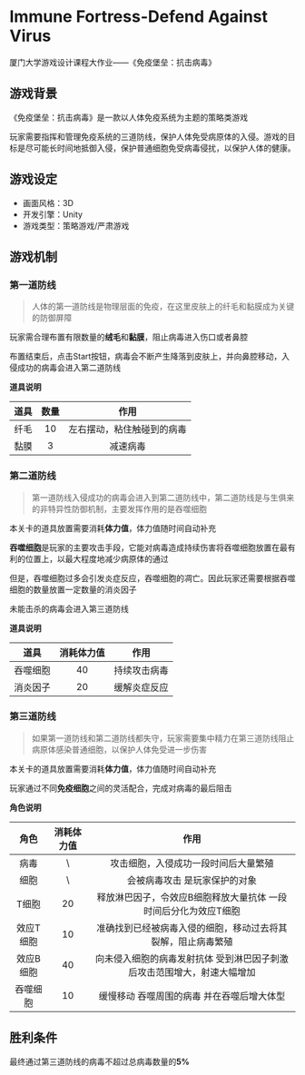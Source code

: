 # Immune Fortress-Defend Against Virus
厦门大学游戏设计课程大作业——《免疫堡垒：抗击病毒》

## 游戏背景

《免疫堡垒：抗击病毒》是一款以人体免疫系统为主题的策略类游戏

玩家需要指挥和管理免疫系统的三道防线，保护人体免受病原体的入侵。游戏的目标是尽可能长时间地抵御入侵，保护普通细胞免受病毒侵扰，以保护人体的健康。

## 游戏设定

- 画面风格：3D
- 开发引擎：Unity
- 游戏类型：策略游戏/严肃游戏

## 游戏机制

### 第一道防线

> 人体的第一道防线是物理层面的免疫，在这里皮肤上的纤毛和黏膜成为关键的防御屏障

玩家需合理布置有限数量的**绒毛**和**黏膜**，阻止病毒进入伤口或者鼻腔

布置结束后，点击Start按钮，病毒会不断产生降落到皮肤上，并向鼻腔移动，入侵成功的病毒会进入第二道防线

**道具说明**

| 道具 | 数量 |            作用            |
| :--: | :--: | :------------------------: |
| 纤毛 |  10  | 左右摆动，粘住触碰到的病毒 |
| 黏膜 |  3   |          减速病毒          |

### 第二道防线

> 第一道防线入侵成功的病毒会进入到第二道防线中，第二道防线是与生俱来的非特异性防御机制，主要发挥作用的是吞噬细胞

本关卡的道具放置需要消耗**体力值**，体力值随时间自动补充

**吞噬细胞**是玩家的主要攻击手段，它能对病毒造成持续伤害将吞噬细胞放置在最有利的位置上，以最大程度地减少病原体的通过

但是，吞噬细胞过多会引发炎症反应，吞噬细胞的凋亡。因此玩家还需要根据吞噬细胞的数量放置一定数量的消炎因子

未能击杀的病毒会进入第三道防线

**道具说明**

|   道具   | 消耗体力值 |     作用     |
| :------: | :--------: | :----------: |
| 吞噬细胞 |     40     | 持续攻击病毒 |
| 消炎因子 |     20     | 缓解炎症反应 |

### 第三道防线

> 如果第一道防线和第二道防线都失守，玩家需要集中精力在第三道防线阻止病原体感染普通细胞，以保护人体免受进一步伤害

本关卡的道具放置需要消耗**体力值**，体力值随时间自动补充

玩家通过不同**免疫细胞**之间的灵活配合，完成对病毒的最后阻击

**角色说明**

|   角色    | 消耗体力值 |                             作用                             |
| :-------: | :--------: | :----------------------------------------------------------: |
|   病毒    |     \      |             攻击细胞，入侵成功一段时间后大量繁殖             |
|   细胞    |     \      |                会被病毒攻击 是玩家保护的对象                 |
|   T细胞   |     20     | 释放淋巴因子，令效应B细胞释放大量抗体  一段时间后分化为效应T细胞 |
| 效应T细胞 |     10     | 准确找到已经被病毒入侵的细胞，移动过去将其裂解，阻止病毒繁殖 |
| 效应B细胞 |     40     | 向未侵入细胞的病毒发射抗体 受到淋巴因子刺激后攻击范围增大，射速大幅增加 |
| 吞噬细胞  |     10     |          缓慢移动 吞噬周围的病毒 并在吞噬后增大体型          |

## 胜利条件

最终通过第三道防线的病毒不超过总病毒数量的**5%**